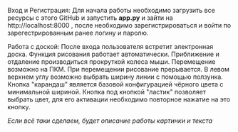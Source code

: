 Вход и Регистрация: Для начала работы необходимо загрузить все ресурсы с этого GitHub и запустить **app.py** и зайти на http://localhost:8000 , после необходимо зарегистрироваться и войти по зарегестрированным ранее логину и паролю. 

Работа с доской: После входа пользователя встретит электронная доска. Функция рисования работает автоматически. Приближение и отдаление производиться прокруткой колеса мыши. Перемещение возможно на ПКМ. При перемещении рисование прерывается. В левом верхнем углу возможно выбрать ширину линии с помощью ползунка. Кнопка "карандаш" является базовой конфигурацией чёрного цвета с минимальной шириной. Кнопка под кнопкой "ластик" позволяет выбрать цвет, для его активации необходимо повторное нажатие на это кнопку.

*Если всё таки сделаем, будет описание работы картинки и текста*
